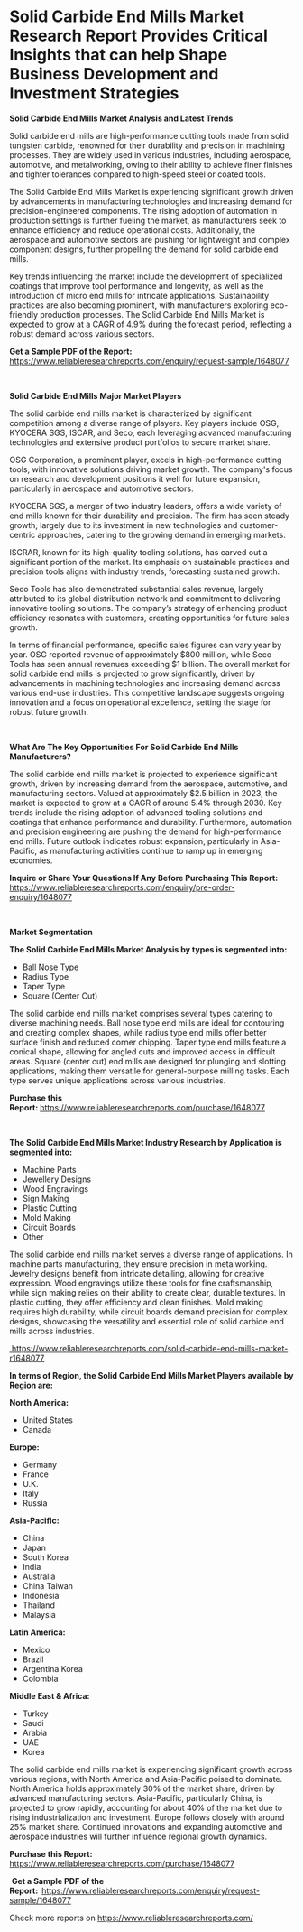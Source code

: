 <p><h1>Solid Carbide End Mills Market Research Report Provides Critical Insights that can help Shape Business Development and Investment Strategies</h1></p><p><strong>Solid Carbide End Mills Market Analysis and Latest Trends</strong></p>
<p><p>Solid carbide end mills are high-performance cutting tools made from solid tungsten carbide, renowned for their durability and precision in machining processes. They are widely used in various industries, including aerospace, automotive, and metalworking, owing to their ability to achieve finer finishes and tighter tolerances compared to high-speed steel or coated tools.</p><p>The Solid Carbide End Mills Market is experiencing significant growth driven by advancements in manufacturing technologies and increasing demand for precision-engineered components. The rising adoption of automation in production settings is further fueling the market, as manufacturers seek to enhance efficiency and reduce operational costs. Additionally, the aerospace and automotive sectors are pushing for lightweight and complex component designs, further propelling the demand for solid carbide end mills.</p><p>Key trends influencing the market include the development of specialized coatings that improve tool performance and longevity, as well as the introduction of micro end mills for intricate applications. Sustainability practices are also becoming prominent, with manufacturers exploring eco-friendly production processes. The Solid Carbide End Mills Market is expected to grow at a CAGR of 4.9% during the forecast period, reflecting a robust demand across various sectors.</p></p>
<p><strong>Get a Sample PDF of the Report:&nbsp;</strong> <a href="https://www.reliableresearchreports.com/enquiry/request-sample/1648077?utm_campaign=2119&utm_medium=2&utm_source=Github&utm_content=ia&utm_term=22022025&utm_id=solid-carbide-end-mills">https://www.reliableresearchreports.com/enquiry/request-sample/1648077</a></p>
<p>&nbsp;</p>
<p><strong>Solid Carbide End Mills Major Market Players</strong></p>
<p><p>The solid carbide end mills market is characterized by significant competition among a diverse range of players. Key players include OSG, KYOCERA SGS, ISCAR, and Seco, each leveraging advanced manufacturing technologies and extensive product portfolios to secure market share.</p><p>OSG Corporation, a prominent player, excels in high-performance cutting tools, with innovative solutions driving market growth. The company's focus on research and development positions it well for future expansion, particularly in aerospace and automotive sectors.</p><p>KYOCERA SGS, a merger of two industry leaders, offers a wide variety of end mills known for their durability and precision. The firm has seen steady growth, largely due to its investment in new technologies and customer-centric approaches, catering to the growing demand in emerging markets.</p><p>ISCRAR, known for its high-quality tooling solutions, has carved out a significant portion of the market. Its emphasis on sustainable practices and precision tools aligns with industry trends, forecasting sustained growth.</p><p>Seco Tools has also demonstrated substantial sales revenue, largely attributed to its global distribution network and commitment to delivering innovative tooling solutions. The company’s strategy of enhancing product efficiency resonates with customers, creating opportunities for future sales growth.</p><p>In terms of financial performance, specific sales figures can vary year by year. OSG reported revenue of approximately $800 million, while Seco Tools has seen annual revenues exceeding $1 billion. The overall market for solid carbide end mills is projected to grow significantly, driven by advancements in machining technologies and increasing demand across various end-use industries. This competitive landscape suggests ongoing innovation and a focus on operational excellence, setting the stage for robust future growth.</p></p>
<p>&nbsp;</p>
<p><strong>What Are The Key Opportunities For Solid Carbide End Mills Manufacturers?</strong></p>
<p><p>The solid carbide end mills market is projected to experience significant growth, driven by increasing demand from the aerospace, automotive, and manufacturing sectors. Valued at approximately $2.5 billion in 2023, the market is expected to grow at a CAGR of around 5.4% through 2030. Key trends include the rising adoption of advanced tooling solutions and coatings that enhance performance and durability. Furthermore, automation and precision engineering are pushing the demand for high-performance end mills. Future outlook indicates robust expansion, particularly in Asia-Pacific, as manufacturing activities continue to ramp up in emerging economies.</p></p>
<p><strong>Inquire or Share Your Questions If Any Before Purchasing This Report:</strong> <a href="https://www.reliableresearchreports.com/enquiry/pre-order-enquiry/1648077?utm_campaign=2119&utm_medium=2&utm_source=Github&utm_content=ia&utm_term=22022025&utm_id=solid-carbide-end-mills">https://www.reliableresearchreports.com/enquiry/pre-order-enquiry/1648077</a></p>
<p>&nbsp;</p>
<p><strong>Market Segmentation</strong></p>
<p><strong>The Solid Carbide End Mills Market Analysis by types is segmented into:</strong></p>
<p><ul><li>Ball Nose Type</li><li>Radius Type</li><li>Taper Type</li><li>Square (Center Cut)</li></ul></p>
<p><p>The solid carbide end mills market comprises several types catering to diverse machining needs. Ball nose type end mills are ideal for contouring and creating complex shapes, while radius type end mills offer better surface finish and reduced corner chipping. Taper type end mills feature a conical shape, allowing for angled cuts and improved access in difficult areas. Square (center cut) end mills are designed for plunging and slotting applications, making them versatile for general-purpose milling tasks. Each type serves unique applications across various industries.</p></p>
<p><strong>Purchase this Report:&nbsp;</strong><a href="https://www.reliableresearchreports.com/purchase/1648077?utm_campaign=2119&utm_medium=2&utm_source=Github&utm_content=ia&utm_term=22022025&utm_id=solid-carbide-end-mills">https://www.reliableresearchreports.com/purchase/1648077</a></p>
<p>&nbsp;</p>
<p><strong>The Solid Carbide End Mills Market Industry Research by Application is segmented into:</strong></p>
<p><ul><li>Machine Parts</li><li>Jewellery Designs</li><li>Wood Engravings</li><li>Sign Making</li><li>Plastic Cutting</li><li>Mold Making</li><li>Circuit Boards</li><li>Other</li></ul></p>
<p><p>The solid carbide end mills market serves a diverse range of applications. In machine parts manufacturing, they ensure precision in metalworking. Jewelry designs benefit from intricate detailing, allowing for creative expression. Wood engravings utilize these tools for fine craftsmanship, while sign making relies on their ability to create clear, durable textures. In plastic cutting, they offer efficiency and clean finishes. Mold making requires high durability, while circuit boards demand precision for complex designs, showcasing the versatility and essential role of solid carbide end mills across industries.</p></p>
<p><a href="https://www.reliableresearchreports.com/solid-carbide-end-mills-market-r1648077?utm_campaign=2119&utm_medium=2&utm_source=Github&utm_content=ia&utm_term=22022025&utm_id=solid-carbide-end-mills">&nbsp;https://www.reliableresearchreports.com/solid-carbide-end-mills-market-r1648077</a></p>
<p><strong>In terms of Region, the Solid Carbide End Mills Market Players available by Region are:</strong></p>
<p>
    <p> <strong> North America: </strong>
        <ul>
            <li>United States</li>
            <li>Canada</li>
        </ul>
        </p> 
    <p> <strong> Europe: </strong>
        <ul>
            <li>Germany</li>
            <li>France</li>
            <li>U.K.</li>
            <li>Italy</li>
            <li>Russia</li>
        </ul>
        </p> 
    <p> <strong> Asia-Pacific: </strong>
        <ul>
            <li>China</li>
            <li>Japan</li>
            <li>South Korea</li>
            <li>India</li>
            <li>Australia</li>
            <li>China Taiwan</li>
            <li>Indonesia</li>
            <li>Thailand</li>
            <li>Malaysia</li>
        </ul>
        </p> 
    <p> <strong> Latin America: </strong>
        <ul>
            <li>Mexico</li>
            <li>Brazil</li>
            <li>Argentina Korea</li>
            <li>Colombia</li>
        </ul>
        </p> 
    <p> <strong> Middle East & Africa: </strong>
        <ul>
            <li>Turkey</li>
            <li>Saudi</li>
            <li>Arabia</li>
            <li>UAE</li>
            <li>Korea</li>
        </ul>
    </p>
    </p>
<p><p>The solid carbide end mills market is experiencing significant growth across various regions, with North America and Asia-Pacific poised to dominate. North America holds approximately 30% of the market share, driven by advanced manufacturing sectors. Asia-Pacific, particularly China, is projected to grow rapidly, accounting for about 40% of the market due to rising industrialization and investment. Europe follows closely with around 25% market share. Continued innovations and expanding automotive and aerospace industries will further influence regional growth dynamics.</p></p>
<p><strong>Purchase this Report: </strong><a href="https://www.reliableresearchreports.com/purchase/1648077?utm_campaign=2119&utm_medium=2&utm_source=Github&utm_content=ia&utm_term=22022025&utm_id=solid-carbide-end-mills">https://www.reliableresearchreports.com/purchase/1648077</a></p>
<p>&nbsp;<strong>Get a Sample PDF of the Report:&nbsp;&nbsp;</strong><a href="https://www.reliableresearchreports.com/enquiry/request-sample/1648077?utm_campaign=2119&utm_medium=2&utm_source=Github&utm_content=ia&utm_term=22022025&utm_id=solid-carbide-end-mills">https://www.reliableresearchreports.com/enquiry/request-sample/1648077</a></p>
<p><strong></strong></p>
<p>Check more reports on <a href="https://www.reliableresearchreports.com/?utm_campaign=2119&utm_medium=2&utm_source=Github&utm_content=ia&utm_term=22022025&utm_id=solid-carbide-end-mills">https://www.reliableresearchreports.com/</a></p>